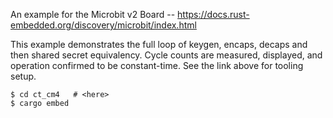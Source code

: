 An example for the Microbit v2 Board -- <https://docs.rust-embedded.org/discovery/microbit/index.html>

This example demonstrates the full loop of keygen, encaps, decaps and then shared 
secret equivalency. Cycle counts are measured, displayed, and operation confirmed 
to be constant-time. See the link above for tooling setup.

 ~~~
 $ cd ct_cm4   # <here>
 $ cargo embed
 ~~~
